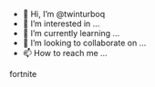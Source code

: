 - 👋 Hi, I’m @twinturboq
- 👀 I’m interested in ...
- 🌱 I’m currently learning ...
- 💞️ I’m looking to collaborate on ...
- 📫 How to reach me ...

<!---
twinturboq/twinturboq is a ✨ special ✨ repository because its `README.md` (this file) appears on your GitHub profile.
You can click the Preview link to take a look at your changes.
--->
fortnite 
